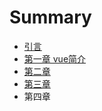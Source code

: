 # Summary

* [引言](README.md)
* [第一章 vue简介](chapter1.md)  
* [第二章](di-er-zhang.md)
* [第三章](di-san-zhang.md)
* 第四章













